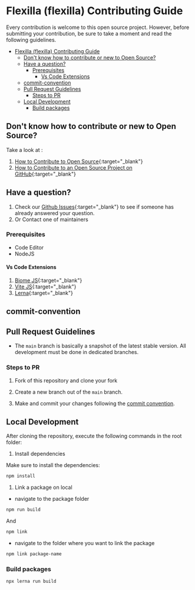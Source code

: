 # Flexilla (flexilla) Contributing Guide

Every contribution is welcome to this open source project. However, before submitting your contribution, be sure to take a moment and read the following guidelines.

- [Flexilla (flexilla) Contributing Guide](#flexilla-flexilla-contributing-guide)
  - [Don't know how to contribute or new to Open Source?](#dont-know-how-to-contribute-or-new-to-open-source)
  - [Have a question?](#have-a-question)
    - [Prerequisites](#prerequisites)
      - [Vs Code Extensions](#vs-code-extensions)
  - [commit-convention](#commit-convention)
  - [Pull Request Guidelines](#pull-request-guidelines)
    - [Steps to PR](#steps-to-pr)
  - [Local Development](#local-development)
    - [Build packages](#build-packages)


## Don't know how to contribute or new to Open Source?

Take a look at :
1. [How to Contribute to Open Source](https://opensource.guide/how-to-contribute/){:target="_blank"}
2. [How to Contribute to an Open Source Project on GitHub](https://egghead.io/courses/how-to-contribute-to-an-open-source-project-on-github){:target="_blank"}

## Have a question?

1. Check our [Github Issues](https://github.com/unify-ui-dev/flexilla/issues){:target="_blank"} to see if someone has already answered your question.
2. Or Contact one of maintainers

### Prerequisites

- Code Editor
- NodeJS

#### Vs Code Extensions

1. [Biome JS](https://biomejs.dev/){:target="_blank"}
2. [Vite JS](https://lerna.js.org/){:target="_blank"}
3. [Lerna](https://biomejs.dev/){:target="_blank"}



## commit-convention


## Pull Request Guidelines

- The `main` branch is basically a snapshot of the latest stable version. All development must be done in dedicated branches.


### Steps to PR

1. Fork of this repository and clone your fork

2. Create a new branch out of the `main` branch.

3. Make and commit your changes following the
   [commit convention](CONTRIBUTING.MD#commit-convention).
   
## Local Development

After cloning the repository, execute the following commands in the root folder:

1. Install dependencies

Make sure to install the dependencies:

```bash
npm install
```

1. Link a package on local

- navigate to the package folder
```bash
npm run build
```
And
```bash
npm link
```

- navigate to the folder where you want to link the package
```bash
npm link package-name
```

### Build packages

```bash
npx lerna run build
```
